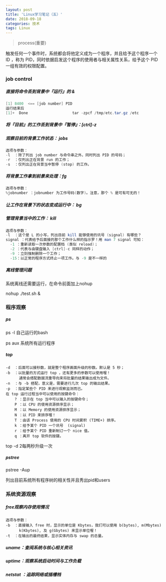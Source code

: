 ```yaml
---
layout: post 
title: 'Linux学习笔记（五）'
date: 2018-09-18
categories: 技术
tags: Linux
---
```


> process(重要)

触发任何一个事件时，系统都会将他定义成为一个程序，并且给予这个程序一个 ID ，称为 PID，同时依据启发这个程序的使用者与相关属性关系，给予这个 PID 一组有效的权限配置。

### job control
##### 直接将命令丢到背景中『运行』的 &

```powershell
[1] 8400  <== [job number] PID 
运行结束后
[1]+  Done                    tar -zpcf /tmp/etc.tar.gz /etc
```

##### 将『目前』的工作丢到背景中『暂停』：[ctrl]-z

##### 观察目前的背景工作状态： jobs

```powershell
选项与参数：
-l  ：除了列出 job number 与命令串之外，同时列出 PID 的号码；
-r  ：仅列出正在背景 run 的工作；
-s  ：仅列出正在背景当中暂停 (stop) 的工作。
```

##### 将背景工作拿到前景来处理：fg

```powershell
选项与参数：
%jobnumber ：jobnumber 为工作号码(数字)。注意，那个 % 是可有可无的！
```

##### 让工作在背景下的状态变成运行中： bg

##### 管理背景当中的工作： kill

```powershell
选项与参数：
-l  ：这个是 L 的小写，列出目前 kill 能够使用的讯号 (signal) 有哪些？
signal ：代表给予后面接的那个工作什么样的指示罗！用 man 7 signal 可知：
  -1 ：重新读取一次参数的配置档 (类似 reload)；
  -2 ：代表与由键盘输入 [ctrl]-c 同样的动作；
  -9 ：立刻强制删除一个工作；
  -15：以正常的程序方式终止一项工作。与 -9 是不一样的
```

##### 离线管理问题

系统离线还需要运行，在命令前面加上nohup

nohup ./test.sh &



### 程序观察

##### ps

ps -l 自己运行的bash

ps aux 系统所有运行程序

##### top

```shell
-d  ：后面可以接秒数，就是整个程序画面升级的秒数。默认是 5 秒；
-b  ：以批量的方式运行 top ，还有更多的参数可以使用喔！
      通常会搭配数据流重导向来将批量的结果输出成为文件。
-n  ：与 -b 搭配，意义是，需要进行几次 top 的输出结果。
-p  ：指定某些个 PID 来进行观察监测而已。
在 top 运行过程当中可以使用的按键命令：
	? ：显示在 top 当中可以输入的按键命令；
	P ：以 CPU 的使用资源排序显示；
	M ：以 Memory 的使用资源排序显示；
	N ：以 PID 来排序喔！
	T ：由该 Process 使用的 CPU 时间累积 (TIME+) 排序。
	k ：给予某个 PID 一个讯号  (signal)
	r ：给予某个 PID 重新制订一个 nice 值。
	q ：离开 top 软件的按键。
```

top -d 2每两秒升级一次

##### pstree

pstree -Aup

列出目前系统所有程序树的相关性并且秀出pid和users



### 系统资源观察

##### free观察内存使用情况

```shell
选项与参数：
-b  ：直接输入 free 时，显示的单位是 Kbytes，我们可以使用 b(bytes), m(Mbytes)
      k(Kbytes), 及 g(Gbytes) 来显示单位喔！
-t  ：在输出的最终结果，显示实体内存与 swap 的总量。
```

##### uname：查阅系统与核心相关资讯
##### uptime：观察系统启动时间与工作负载
##### netstat ：追踪网络或插槽档